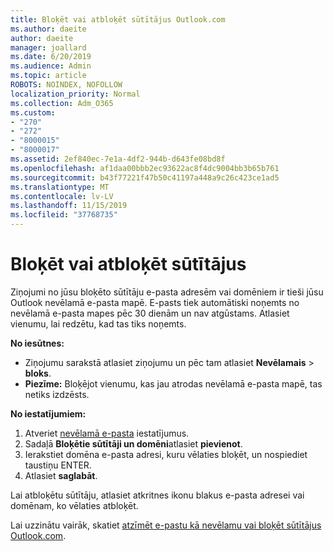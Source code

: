 ```yaml
---
title: Bloķēt vai atbloķēt sūtītājus Outlook.com
ms.author: daeite
author: daeite
manager: joallard
ms.date: 6/20/2019
ms.audience: Admin
ms.topic: article
ROBOTS: NOINDEX, NOFOLLOW
localization_priority: Normal
ms.collection: Adm_O365
ms.custom:
- "270"
- "272"
- "8000015"
- "8000017"
ms.assetid: 2ef840ec-7e1a-4df2-944b-d643fe08bd8f
ms.openlocfilehash: af1daa00bbb2ec93622ac8f4dc9004bb3b65b761
ms.sourcegitcommit: b43f77221f47b50c41197a448a9c26c423ce1ad5
ms.translationtype: MT
ms.contentlocale: lv-LV
ms.lasthandoff: 11/15/2019
ms.locfileid: "37768735"
---
```

# <a name="block-or-unblock-senders"></a>Bloķēt vai atbloķēt sūtītājus

Ziņojumi no jūsu bloķēto sūtītāju e-pasta adresēm vai domēniem ir tieši jūsu Outlook nevēlamā e-pasta mapē. E-pasts tiek automātiski noņemts no nevēlamā e-pasta mapes pēc 30 dienām un nav atgūstams. Atlasiet vienumu, lai redzētu, kad tas tiks noņemts.

**No iesūtnes:**

- Ziņojumu sarakstā atlasiet ziņojumu un pēc tam atlasiet **Nevēlamais** > **bloks**.
- **Piezīme:** Bloķējot vienumu, kas jau atrodas nevēlamā e-pasta mapē, tas netiks izdzēsts.

**No iestatījumiem:**

1. Atveriet [nevēlamā e-pasta](https://outlook.live.com/mail/options/mail/junkEmail) iestatījumus.
2. Sadaļā **Bloķētie sūtītāji un domēni**atlasiet **pievienot**.
3. Ierakstiet domēna e-pasta adresi, kuru vēlaties bloķēt, un nospiediet taustiņu ENTER.
4. Atlasiet **saglabāt**.

Lai atbloķētu sūtītāju, atlasiet atkritnes ikonu blakus e-pasta adresei vai domēnam, ko vēlaties atbloķēt.

Lai uzzinātu vairāk, skatiet [atzīmēt e-pastu kā nevēlamu vai bloķēt sūtītājus Outlook.com](https://support.office.com/article/a3ece97b-82f8-4a5e-9ac3-e92fa6427ae4?wt.mc_id=Office_Outlook_com_Alchemy).